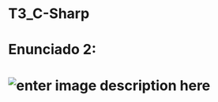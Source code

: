 # T3_C-Sharp

<h1> Enunciado 2: <h1>

![enter image description here](https://scontent-lim1-1.xx.fbcdn.net/v/t1.15752-9/314655587_457361476532479_2596003799747623877_n.png?_nc_cat=111&ccb=1-7&_nc_sid=ae9488&_nc_eui2=AeFFDJtS7jhLmLhzm6KHayySJLA9AAlpFLYksD0ACWkUtki9OpgKjj-tMVbxuL7Tj6RjH3g2Y7zF8VldJQMgjwNh&_nc_ohc=ssqCRypM48cAX_DV32x&tn=o4bPty-bVyTHqyc8&_nc_ht=scontent-lim1-1.xx&oh=03_AdS9DgUkBqDJFcAuwf-7NASFwFTPBJPbs43k0zo-J6S08g&oe=63AC7A90)
